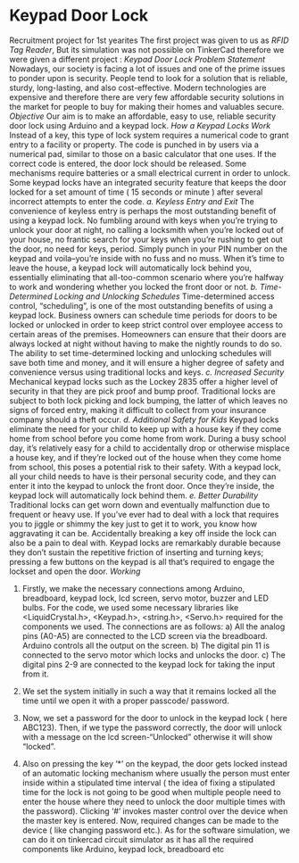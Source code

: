 # Keypad Door Lock
Recruitment project for 1st yearites
The first project was given to us as *RFID Tag Reader*, But its simulation was not possible on TinkerCad therefore we were given a different project : *Keypad Door Lock*
                                                           *Problem Statement*
Nowadays, our society is facing a lot of issues and one of the prime issues to ponder upon is security. People tend to look for a solution that is reliable, sturdy, long-lasting, and also cost-effective. Modern technologies are expensive and therefore there are very few affordable security solutions in the market for people to buy for making their homes and valuables secure.
                                                              *Objective*
Our aim is to make an affordable, easy to use, reliable security door lock using Arduino and a keypad lock.
                                                       *How a Keypad Locks Work*
Instead of a key, this type of lock system requires a numerical code to grant entry to a facility or property. The code is punched in by users via a numerical pad, similar to those on a basic calculator that one uses. If the correct code is entered, the door lock should be released. Some mechanisms require batteries or a small electrical current in order to unlock.
Some keypad locks have an integrated security feature that keeps the door locked for a set amount of time ( 15 seconds or  minute ) after several incorrect attempts to enter the code.
*a. Keyless Entry and Exit*
The convenience of keyless entry is perhaps the most outstanding benefit of using a keypad lock. No fumbling around with keys when you’re trying to unlock your door at night, no calling a locksmith when you’re locked out of your house, no frantic search for your keys when you’re rushing to get out the door, no need for keys, period. Simply punch in your PIN number on the keypad and voila–you’re inside with no fuss and no muss. When it’s time to leave the house, a keypad lock will automatically lock behind you, essentially eliminating that all-too-common scenario where you’re halfway to work and wondering whether you locked the front door or not.
*b. Time-Determined Locking and Unlocking Schedules*
Time-determined access control, “scheduling”, is one of the most outstanding benefits of using a keypad lock. Business owners can schedule time periods for doors to be locked or unlocked in order to keep strict control over employee access to certain areas of the premises. Homeowners can ensure that their doors are always locked at night without having to make the nightly rounds to do so. The ability to set time-determined locking and unlocking schedules will save both time and money, and it will ensure a higher degree of safety and convenience versus using traditional locks and keys.
*c. Increased Security*
Mechanical keypad locks such as the Lockey 2835 offer a higher level of security in that they are pick proof and bump proof. Traditional locks are subject to both lock picking and lock bumping, the latter of which leaves no signs of forced entry, making it difficult to collect from your insurance company should a theft occur.
*d. Additional Safety for Kids*
Keypad locks eliminate the need for your child to keep up with a house key if they come home from school before you come home from work. During a busy school day, it’s relatively easy for a child to accidentally drop or otherwise misplace a house key, and if they’re locked out of the house when they come home from school, this poses a potential risk to their safety. With a keypad lock, all your child needs to have is their personal security code, and they can enter it into the keypad to unlock the front door. Once they’re inside, the keypad lock will automatically lock behind them. 
*e. Better Durability*
Traditional locks can get worn down and eventually malfunction due to frequent or heavy use. If you’ve ever had to deal with a lock that requires you to jiggle or shimmy the key just to get it to work, you know how aggravating it can be. Accidentally breaking a key off inside the lock can also be a pain to deal with. Keypad locks are remarkably durable because they don’t sustain the repetitive friction of inserting and turning keys; pressing a few buttons on the keypad is all that’s required to engage the lockset and open the door.
                                                               *Working*
1.	Firstly, we make the necessary connections among Arduino, breadboard, keypad lock, lcd screen, servo motor, buzzer and LED bulbs. For the code, we used some necessary libraries like <LiquidCrystal.h>, <Keypad.h>, <string.h>, <Servo.h> required for the components we used. 
The connections are as follows:
a)	All the analog pins (A0-A5) are connected to the LCD screen via the breadboard. Arduino controls all the output on the screen.
b)	The digital pin 11 is connected to the servo motor which locks and unlocks the door.
c)	The digital pins 2-9 are connected to the keypad lock for taking the input from it.

1. We set the system initially in such a way that it remains locked all the time until we open it with a proper passcode/ password.
2.	Now, we set a password for the door to unlock in the keypad lock ( here ABC123). Then, if we type the password correctly, the door will unlock with a message on  the lcd screen-“Unlocked” otherwise it will show “locked”. 
3.	Also on pressing the key ‘*’ on the keypad, the door gets locked instead of an automatic locking mechanism where usually the person must enter inside within a stipulated time interval ( the idea of fixing a stipulated time for the lock is not going to be good when multiple people need to enter the house where they need to unlock the door multiple times with the password). Clicking ‘#’ invokes master control over the device when the master key is entered. Now, required changes can be made to the device ( like changing password etc.).
As for the software simulation, we can do it on tinkercad circuit simulator as it has all the required components like Arduino, keypad lock, breadboard etc
